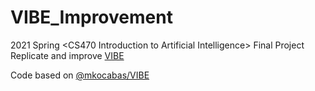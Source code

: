 # VIBE_Improvement
2021 Spring \<CS470 Introduction to Artificial Intelligence\> Final Project </br>
Replicate and improve [VIBE](https://arxiv.org/abs/1912.05656)

Code based on [@mkocabas/VIBE](https://github.com/mkocabas/VIBE)
